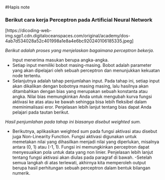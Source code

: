 #Hapis note

<h3>Berikut cara kerja Perceptron pada Artificial Neural Network</h3>
[https://dicoding-web-img.sgp1.cdn.digitaloceanspaces.com/original/academy/dos-4ab7d534028a52c401998a1e8a4e6bc920240106185335.jpeg]

*Berikut adalah proses yang menjelaskan bagaimana perceptron bekerja.*
<ul>
Input menerima masukan berupa angka-angka. 
<li>Setiap input memiliki bobot masing-masing. Bobot adalah parameter yang akan dipelajari oleh sebuah perceptron dan menunjukkan kekuatan node tertentu.</li>
<li>Selanjutnya adalah tahap penjumlahan input. Pada tahap ini, setiap input akan dikalikan dengan bobotnya masing masing, lalu hasilnya akan ditambahkan dengan bias yang merupakan sebuah konstanta atau angka. Nilai bias memungkinkan Anda untuk mengubah kurva fungsi aktivasi ke atas atau ke bawah sehingga bisa lebih fleksibel dalam meminimalisasi eror. Penjelasan lebih lanjut tentang bias dapat Anda pelajari pada tautan berikut.</li>
</ul>

*Hasil penjumlahan pada tahap ini biasanya disebut weighted sum.*
<ul>
<li>Berikutnya, aplikasikan weighted sum pada fungsi aktivasi atau disebut juga Non-Linearity Function. Fungsi aktivasi digunakan untuk memetakan nilai yang dihasilkan menjadi nilai yang diperlukan, misalnya antara (0, 1) atau (-1, 1). Fungsi ini memungkinkan perceptron dapat menyesuaikan pola untuk data yang non linier. Penjelasan lebih lanjut tentang fungsi aktivasi akan diulas pada paragraf di bawah.
-Setelah semua langkah di atas terlewati, akhirnya kita memperoleh output berupa hasil perhitungan sebuah perceptron dalam bentuk bilangan numerik.</li>
</ul>

